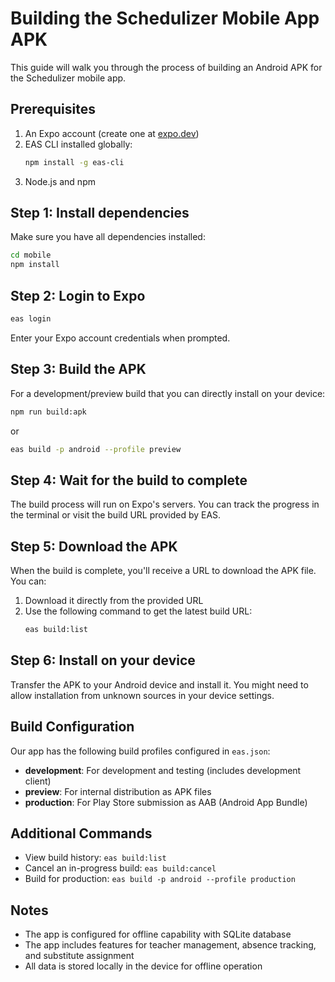 
# Building the Schedulizer Mobile App APK

This guide will walk you through the process of building an Android APK for the Schedulizer mobile app.

## Prerequisites

1. An Expo account (create one at [expo.dev](https://expo.dev/signup))
2. EAS CLI installed globally:
   ```bash
   npm install -g eas-cli
   ```
3. Node.js and npm

## Step 1: Install dependencies

Make sure you have all dependencies installed:

```bash
cd mobile
npm install
```

## Step 2: Login to Expo

```bash
eas login
```

Enter your Expo account credentials when prompted.

## Step 3: Build the APK

For a development/preview build that you can directly install on your device:

```bash
npm run build:apk
```

or

```bash
eas build -p android --profile preview
```

## Step 4: Wait for the build to complete

The build process will run on Expo's servers. You can track the progress in the terminal or visit the build URL provided by EAS.

## Step 5: Download the APK

When the build is complete, you'll receive a URL to download the APK file. You can:

1. Download it directly from the provided URL
2. Use the following command to get the latest build URL:
   ```bash
   eas build:list
   ```

## Step 6: Install on your device

Transfer the APK to your Android device and install it. You might need to allow installation from unknown sources in your device settings.

## Build Configuration

Our app has the following build profiles configured in `eas.json`:

- **development**: For development and testing (includes development client)
- **preview**: For internal distribution as APK files
- **production**: For Play Store submission as AAB (Android App Bundle)

## Additional Commands

- View build history: `eas build:list`
- Cancel an in-progress build: `eas build:cancel`
- Build for production: `eas build -p android --profile production`

## Notes

- The app is configured for offline capability with SQLite database
- The app includes features for teacher management, absence tracking, and substitute assignment
- All data is stored locally in the device for offline operation
